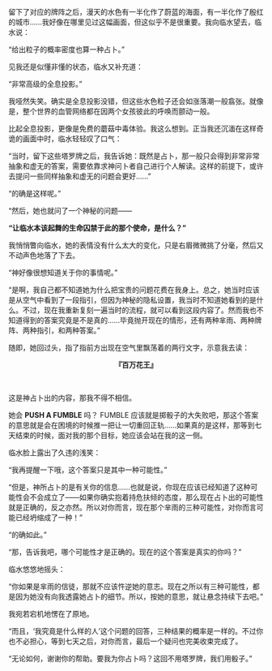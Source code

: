 留下了对应的牌阵之后，漫天的水色有一半化作了蔚蓝的海面，有一半化作了殷红的城市……我好像在哪里见过这幅画面，但这似乎不是很重要。我向临水望去，临水说：

“给出粒子的概率密度也算一种占卜。”

见我还是似懂非懂的状态，临水又补充道：

“非常高级的全息投影。”

我哑然失笑。确实是全息投影没错，但这些水色粒子还会如涨落潮一般翕张。就像是，整个世界的血管网络都在因两个女孩彼此的呼唤而颤动一般。

比起全息投影，更像是免费的蘑菇中毒体验。我这么想到。正当我还沉湎在这样奇诡的画面中时，临水轻轻叹了口气：

“当时，留下这些塔罗牌之后，我告诉她：既然是占卜，那一般只会得到非常非常抽象和虚无的答案，需要依靠求神问卜者自己进行个人解读。这样的前提下，或许去提问一些同样抽象和虚无的问题会更好……”

“的确是这样呢。”

“然后，她也就问了一个神秘的问题——

**“让临水本该起舞的生命囚禁于此的那个使命，是什么？”**

我悄悄瞥向临水，她的表情没有什么太大的变化，只是右眉微微挑了分毫，然后又不动声色地落了下去。

“神好像很想知道关于你的事情呢。”

“是啊，我自己都不知道她为什么把宝贵的问题花费在我身上。总之，她当时应该是从空气中看到了一段指引，但因为神秘的隐私设置，我当时不知道她看到的是什么。不过，现在我重新复刻一遍当时的流程，就可以看到这段内容了。然而我也不知道得到的答案究竟是不是真的……毕竟抛开现在的情形，还有两种芈雨、两种牌阵、两种指引，和两种答案。”

随即，她回过头，指了指前方出现在空气里飘荡着的两行文字，示意我去读：

<center style="font-weight: bold">
<p>『百万花王』</p>
</center>

<br>

这是神占卜出的内容，那我不得不相信。

她会 **PUSH A FUMBLE** 吗？ FUMBLE 应该就是掷骰子的大失败吧，那这个答案的意思就是会在困境的时候推一把让一切重回正轨……如果真的是这样，那等到七天结束的时候，面对我的那个目标，她应该会站在我的这一侧。

临水脸上露出了久违的浅笑：

“我再提醒一下哦，这个答案只是其中一种可能性。”

“但是，神所占卜的是有关你的信息……也就是说，你现在应该已经知道了这种可能性会不会成立了——如果你确实抱着持危扶倾的态度，那么现在占卜出的可能性就是正确的，反之亦然。所以对你而言，现在那个芈雨的三种可能性，对你而言可能已经坍缩成了一种！”

“的确如此。”

“那，告诉我吧，哪个可能性才是正确的。现在的这个答案是真实的你吗？”

临水悠悠地摇头：

“你如果是芈雨的信徒，那就不应该忤逆她的意志。现在之所以有三种可能性，都是因为她没有向我透露她占卜的细节。所以，按她的意思，就让悬念持续下去吧。”

我宛若宕机地愣在了原地。

“而且，‘我究竟是什么样的人’这个问题的回答，三种结果的概率是一样的。不过你也不必担心，等到七天之后，对你而言，最后一个疑问也完美收束完成了。

“无论如何，谢谢你的帮助。要我为你占卜吗？这回不用塔罗牌，我们用骰子。”